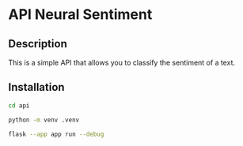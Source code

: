 # API Neural Sentiment

## Description

This is a simple API that allows you to classify the sentiment of a text.

## Installation

```bash
cd api
```

```bash
python -m venv .venv
```

```bash
flask --app app run --debug
```
